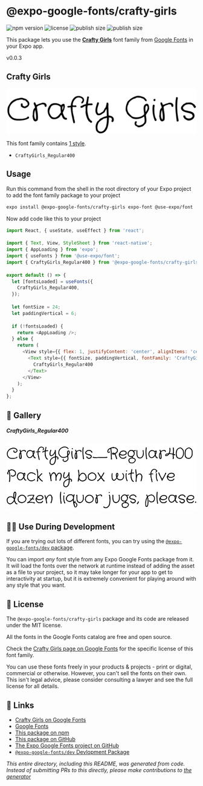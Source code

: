 # @expo-google-fonts/crafty-girls

![npm version](https://flat.badgen.net/npm/v/@expo-google-fonts/crafty-girls)
![license](https://flat.badgen.net/github/license/expo/google-fonts)
![publish size](https://flat.badgen.net/packagephobia/install/@expo-google-fonts/crafty-girls)
![publish size](https://flat.badgen.net/packagephobia/publish/@expo-google-fonts/crafty-girls)

This package lets you use the [**Crafty Girls**](https://fonts.google.com/specimen/Crafty+Girls) font family from [Google Fonts](https://fonts.google.com/) in your Expo app.

v0.0.3

## Crafty Girls

![Crafty Girls](./font-family.png)

This font family contains [1 style](#-gallery).

- `CraftyGirls_Regular400`

## Usage

Run this command from the shell in the root directory of your Expo project to add the font family package to your project
```sh
expo install @expo-google-fonts/crafty-girls expo-font @use-expo/font
```

Now add code like this to your project
```js
import React, { useState, useEffect } from 'react';

import { Text, View, StyleSheet } from 'react-native';
import { AppLoading } from 'expo';
import { useFonts } from '@use-expo/font';
import { CraftyGirls_Regular400 } from '@expo-google-fonts/crafty-girls';

export default () => {
  let [fontsLoaded] = useFonts({
    CraftyGirls_Regular400,
  });

  let fontSize = 24;
  let paddingVertical = 6;

  if (!fontsLoaded) {
    return <AppLoading />;
  } else {
    return (
      <View style={{ flex: 1, justifyContent: 'center', alignItems: 'center' }}>
        <Text style={{ fontSize, paddingVertical, fontFamily: 'CraftyGirls_Regular400' }}>
          CraftyGirls_Regular400
        </Text>
      </View>
    );
  }
};

```

## 🔡 Gallery

##### CraftyGirls_Regular400
![CraftyGirls_Regular400](./dc184885668047ca66db5a530c0462f1b1ef2f2d6867b7f938c59dbc9d282de2.ttf.png)


## 👩‍💻 Use During Development

If you are trying out lots of different fonts, you can try using the [`@expo-google-fonts/dev` package](https://github.com/expo/google-fonts/tree/master/font-packages/dev#readme).

You can import *any* font style from any Expo Google Fonts package from it. It will load the fonts
over the network at runtime instead of adding the asset as a file to your project, so it may take longer
for your app to get to interactivity at startup, but it is extremely convenient
for playing around with any style that you want.

## 📖 License

The `@expo-google-fonts/crafty-girls` package and its code are released under the MIT license.

All the fonts in the Google Fonts catalog are free and open source.

Check the [Crafty Girls page on Google Fonts](https://fonts.google.com/specimen/Crafty+Girls) for the specific license of this font family.

You can use these fonts freely in your products & projects - print or digital, commercial or otherwise. However, you can't sell the fonts on their own. This isn't legal advice, please consider consulting a lawyer and see the full license for all details.

## 🔗 Links

- [Crafty Girls on Google Fonts](https://fonts.google.com/specimen/Crafty+Girls)
- [Google Fonts](https://fonts.google.com/)
- [This package on npm](https://www.npmjs.com/package/@expo-google-fonts/crafty-girls)
- [This package on GitHub](https://github.com/expo/google-fonts/tree/master/font-packages/crafty-girls)
- [The Expo Google Fonts project on GitHub](https://github.com/expo/google-fonts)
- [`@expo-google-fonts/dev` Devlopment Package](https://github.com/expo/google-fonts/tree/master/font-packages/dev)


*This entire directory, including this README, was generated from code. Instead of submitting PRs to this directly, please make contributions to [the generator](https://github.com/expo/google-fonts/tree/master/packages/generator)*
